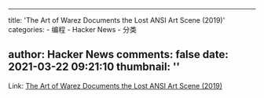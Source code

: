 
---
title: 'The Art of Warez Documents the Lost ANSI Art Scene (2019)'
categories: 
    - 编程
    - Hacker News
    - 分类

author: Hacker News
comments: false
date: 2021-03-22 09:21:10
thumbnail: ''
---

<div>   
Link: <a href="https://www.juxtapoz.com/news/film/the-art-of-warez-documents-the-lost-ansi-art-scene/"> The Art of Warez Documents the Lost ANSI Art Scene (2019) </a>  
</div>
            